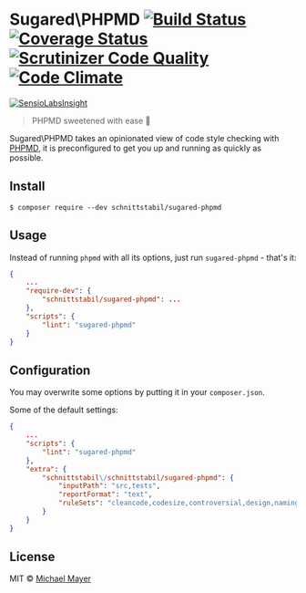 # Sugared\PHPMD [![Build Status](https://travis-ci.org/schnittstabil/sugared-phpmd.svg?branch=master)](https://travis-ci.org/schnittstabil/sugared-phpmd) [![Coverage Status](https://coveralls.io/repos/schnittstabil/sugared-phpmd/badge.svg?branch=master&service=github)](https://coveralls.io/github/schnittstabil/sugared-phpmd?branch=master) [![Scrutinizer Code Quality](https://scrutinizer-ci.com/g/schnittstabil/sugared-phpmd/badges/quality-score.png?b=master)](https://scrutinizer-ci.com/g/schnittstabil/sugared-phpmd/?branch=master) [![Code Climate](https://codeclimate.com/github/schnittstabil/sugared-phpmd/badges/gpa.svg)](https://codeclimate.com/github/schnittstabil/sugared-phpmd)

[![SensioLabsInsight](https://insight.sensiolabs.com/projects/324cd69d-6042-451c-ad74-70769cccfd06/big.png)](https://insight.sensiolabs.com/projects/324cd69d-6042-451c-ad74-70769cccfd06)

> PHPMD sweetened with ease :cherries:

Sugared\PHPMD takes an opinionated view of code style checking with [PHPMD](https://github.com/phpmd/phpmd), it is preconfigured to get you up and running as quickly as possible.

## Install

```
$ composer require --dev schnittstabil/sugared-phpmd
```

## Usage

Instead of running `phpmd` with all its options, just run `sugared-phpmd` - that's it:

```json
{
    ...
    "require-dev": {
        "schnittstabil/sugared-phpmd": ...
    },
    "scripts": {
        "lint": "sugared-phpmd"
    }
}
```

## Configuration

You may overwrite some options by putting it in your `composer.json`.

Some of the default settings:
```json
{
    ...
    "scripts": {
        "lint": "sugared-phpmd"
    },
    "extra": {
        "schnittstabil\/schnittstabil/sugared-phpmd": {
            "inputPath": "src,tests",
            "reportFormat": "text",
            "ruleSets": "cleancode,codesize,controversial,design,naming,unusedcode"
        }
    }
}
```

## License

MIT © [Michael Mayer](http://schnittstabil.de)
